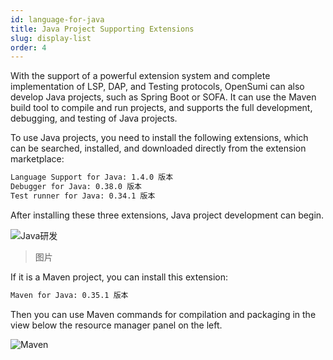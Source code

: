 ```yaml
---
id: language-for-java
title: Java Project Supporting Extensions
slug: display-list
order: 4
---
```


With the support of a powerful extension system and complete implementation of LSP, DAP, and Testing protocols, OpenSumi can also develop Java projects, such as Spring Boot or SOFA. It can use the Maven build tool to compile and run projects, and supports the full development, debugging, and testing of Java projects.

To use Java projects, you need to install the following extensions, which can be searched, installed, and downloaded directly from the extension marketplace:

```bash
Language Support for Java: 1.4.0 版本
Debugger for Java: 0.38.0 版本
Test runner for Java: 0.34.1 版本
```

After installing these three extensions, Java project development can begin.

![Java研发](https://img.alicdn.com/imgextra/i1/O1CN019llEwh1u7TG9OOals_!!6000000005990-2-tps-1047-479.png)

> 图片

If it is a Maven project, you can install this extension:

```bash
Maven for Java: 0.35.1 版本
```

Then you can use Maven commands for compilation and packaging in the view below the resource manager panel on the left.

![Maven](https://img.alicdn.com/imgextra/i2/O1CN01BFznav29sqSeuKrJp_!!6000000008124-0-tps-498-388.jpg)